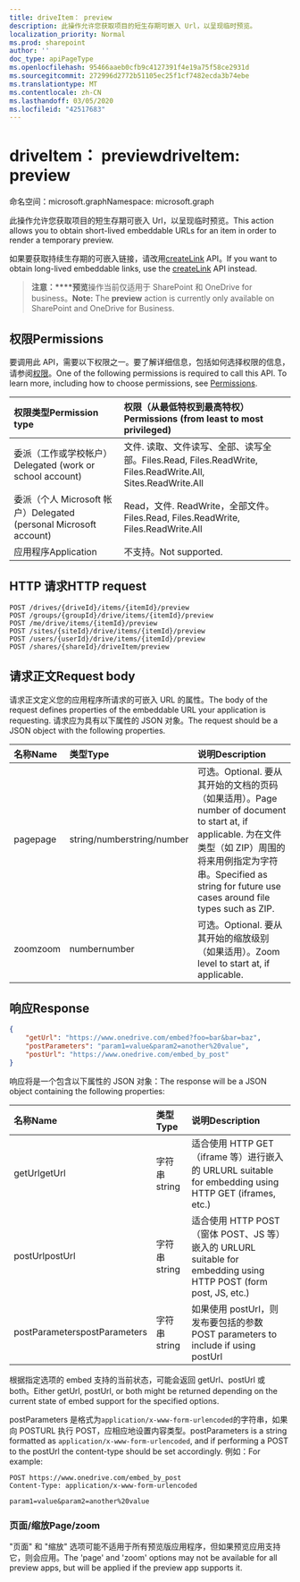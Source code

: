 ```yaml
---
title: driveItem： preview
description: 此操作允许您获取项目的短生存期可嵌入 Url，以呈现临时预览。
localization_priority: Normal
ms.prod: sharepoint
author: ''
doc_type: apiPageType
ms.openlocfilehash: 95466aaeb0cfb9c4127391f4e19a75f58ce2931d
ms.sourcegitcommit: 272996d2772b51105ec25f1cf7482ecda3b74ebe
ms.translationtype: MT
ms.contentlocale: zh-CN
ms.lasthandoff: 03/05/2020
ms.locfileid: "42517683"
---
```

# <a name="driveitem-preview"></a><span data-ttu-id="25b7a-103">driveItem： preview</span><span class="sxs-lookup"><span data-stu-id="25b7a-103">driveItem: preview</span></span>

<span data-ttu-id="25b7a-104">命名空间：microsoft.graph</span><span class="sxs-lookup"><span data-stu-id="25b7a-104">Namespace: microsoft.graph</span></span>

<span data-ttu-id="25b7a-105">此操作允许您获取项目的短生存期可嵌入 Url，以呈现临时预览。</span><span class="sxs-lookup"><span data-stu-id="25b7a-105">This action allows you to obtain short-lived embeddable URLs for an item in order to render a temporary preview.</span></span>

<span data-ttu-id="25b7a-106">如果要获取持续生存期的可嵌入链接，请改用[createLink][] API。</span><span class="sxs-lookup"><span data-stu-id="25b7a-106">If you want to obtain long-lived embeddable links, use the [createLink][] API instead.</span></span>

> <span data-ttu-id="25b7a-107">**注意：\*\*\*\*预览**操作当前仅适用于 SharePoint 和 OneDrive for business。</span><span class="sxs-lookup"><span data-stu-id="25b7a-107">**Note:** The **preview** action is currently only available on SharePoint and OneDrive for Business.</span></span>

[createLink]: driveitem-createlink.md

## <a name="permissions"></a><span data-ttu-id="25b7a-109">权限</span><span class="sxs-lookup"><span data-stu-id="25b7a-109">Permissions</span></span>

<span data-ttu-id="25b7a-p101">要调用此 API，需要以下权限之一。要了解详细信息，包括如何选择权限的信息，请参阅[权限](/graph/permissions-reference)。</span><span class="sxs-lookup"><span data-stu-id="25b7a-p101">One of the following permissions is required to call this API. To learn more, including how to choose permissions, see [Permissions](/graph/permissions-reference).</span></span>

| <span data-ttu-id="25b7a-112">权限类型</span><span class="sxs-lookup"><span data-stu-id="25b7a-112">Permission type</span></span>                        | <span data-ttu-id="25b7a-113">权限（从最低特权到最高特权）</span><span class="sxs-lookup"><span data-stu-id="25b7a-113">Permissions (from least to most privileged)</span></span>
|:---------------------------------------|:-------------------------------------------
| <span data-ttu-id="25b7a-114">委派（工作或学校帐户）</span><span class="sxs-lookup"><span data-stu-id="25b7a-114">Delegated (work or school account)</span></span>     | <span data-ttu-id="25b7a-115">文件. 读取、文件读写、全部、读写全部。</span><span class="sxs-lookup"><span data-stu-id="25b7a-115">Files.Read, Files.ReadWrite, Files.ReadWrite.All, Sites.ReadWrite.All</span></span>
| <span data-ttu-id="25b7a-116">委派（个人 Microsoft 帐户）</span><span class="sxs-lookup"><span data-stu-id="25b7a-116">Delegated (personal Microsoft account)</span></span> | <span data-ttu-id="25b7a-117">Read，文件. ReadWrite，全部文件。</span><span class="sxs-lookup"><span data-stu-id="25b7a-117">Files.Read, Files.ReadWrite, Files.ReadWrite.All</span></span>
| <span data-ttu-id="25b7a-118">应用程序</span><span class="sxs-lookup"><span data-stu-id="25b7a-118">Application</span></span>                            | <span data-ttu-id="25b7a-119">不支持。</span><span class="sxs-lookup"><span data-stu-id="25b7a-119">Not supported.</span></span>

## <a name="http-request"></a><span data-ttu-id="25b7a-120">HTTP 请求</span><span class="sxs-lookup"><span data-stu-id="25b7a-120">HTTP request</span></span>

<!-- { "blockType": "ignored" } -->

```http
POST /drives/{driveId}/items/{itemId}/preview
POST /groups/{groupId}/drive/items/{itemId}/preview
POST /me/drive/items/{itemId}/preview
POST /sites/{siteId}/drive/items/{itemId}/preview
POST /users/{userId}/drive/items/{itemId}/preview
POST /shares/{shareId}/driveItem/preview
```

## <a name="request-body"></a><span data-ttu-id="25b7a-121">请求正文</span><span class="sxs-lookup"><span data-stu-id="25b7a-121">Request body</span></span>

<span data-ttu-id="25b7a-122">请求正文定义您的应用程序所请求的可嵌入 URL 的属性。</span><span class="sxs-lookup"><span data-stu-id="25b7a-122">The body of the request defines properties of the embeddable URL your application is requesting.</span></span>
<span data-ttu-id="25b7a-123">请求应为具有以下属性的 JSON 对象。</span><span class="sxs-lookup"><span data-stu-id="25b7a-123">The request should be a JSON object with the following properties.</span></span>

|   <span data-ttu-id="25b7a-124">名称</span><span class="sxs-lookup"><span data-stu-id="25b7a-124">Name</span></span>      |  <span data-ttu-id="25b7a-125">类型</span><span class="sxs-lookup"><span data-stu-id="25b7a-125">Type</span></span>         | <span data-ttu-id="25b7a-126">说明</span><span class="sxs-lookup"><span data-stu-id="25b7a-126">Description</span></span>
|:------------|:--------------|:-----------------------------------------------
| <span data-ttu-id="25b7a-127">page</span><span class="sxs-lookup"><span data-stu-id="25b7a-127">page</span></span>        | <span data-ttu-id="25b7a-128">string/number</span><span class="sxs-lookup"><span data-stu-id="25b7a-128">string/number</span></span> | <span data-ttu-id="25b7a-129">可选。</span><span class="sxs-lookup"><span data-stu-id="25b7a-129">Optional.</span></span> <span data-ttu-id="25b7a-130">要从其开始的文档的页码（如果适用）。</span><span class="sxs-lookup"><span data-stu-id="25b7a-130">Page number of document to start at, if applicable.</span></span> <span data-ttu-id="25b7a-131">为在文件类型（如 ZIP）周围的将来用例指定为字符串。</span><span class="sxs-lookup"><span data-stu-id="25b7a-131">Specified as string for future use cases around file types such as ZIP.</span></span>
| <span data-ttu-id="25b7a-132">zoom</span><span class="sxs-lookup"><span data-stu-id="25b7a-132">zoom</span></span>        | <span data-ttu-id="25b7a-133">number</span><span class="sxs-lookup"><span data-stu-id="25b7a-133">number</span></span>        | <span data-ttu-id="25b7a-134">可选。</span><span class="sxs-lookup"><span data-stu-id="25b7a-134">Optional.</span></span> <span data-ttu-id="25b7a-135">要从其开始的缩放级别（如果适用）。</span><span class="sxs-lookup"><span data-stu-id="25b7a-135">Zoom level to start at, if applicable.</span></span>

## <a name="response"></a><span data-ttu-id="25b7a-136">响应</span><span class="sxs-lookup"><span data-stu-id="25b7a-136">Response</span></span>

```json
{
    "getUrl": "https://www.onedrive.com/embed?foo=bar&bar=baz",
    "postParameters": "param1=value&param2=another%20value",
    "postUrl": "https://www.onedrive.com/embed_by_post"
}
```

<span data-ttu-id="25b7a-137">响应将是一个包含以下属性的 JSON 对象：</span><span class="sxs-lookup"><span data-stu-id="25b7a-137">The response will be a JSON object containing the following properties:</span></span>

| <span data-ttu-id="25b7a-138">名称</span><span class="sxs-lookup"><span data-stu-id="25b7a-138">Name</span></span>           | <span data-ttu-id="25b7a-139">类型</span><span class="sxs-lookup"><span data-stu-id="25b7a-139">Type</span></span>   | <span data-ttu-id="25b7a-140">说明</span><span class="sxs-lookup"><span data-stu-id="25b7a-140">Description</span></span>
|:---------------|:-------|:---------------------------------------------------
| <span data-ttu-id="25b7a-141">getUrl</span><span class="sxs-lookup"><span data-stu-id="25b7a-141">getUrl</span></span>         | <span data-ttu-id="25b7a-142">字符串</span><span class="sxs-lookup"><span data-stu-id="25b7a-142">string</span></span> | <span data-ttu-id="25b7a-143">适合使用 HTTP GET （iframe 等）进行嵌入的 URL</span><span class="sxs-lookup"><span data-stu-id="25b7a-143">URL suitable for embedding using HTTP GET (iframes, etc.)</span></span>
| <span data-ttu-id="25b7a-144">postUrl</span><span class="sxs-lookup"><span data-stu-id="25b7a-144">postUrl</span></span>        | <span data-ttu-id="25b7a-145">字符串</span><span class="sxs-lookup"><span data-stu-id="25b7a-145">string</span></span> | <span data-ttu-id="25b7a-146">适合使用 HTTP POST （窗体 POST、JS 等）嵌入的 URL</span><span class="sxs-lookup"><span data-stu-id="25b7a-146">URL suitable for embedding using HTTP POST (form post, JS, etc.)</span></span>
| <span data-ttu-id="25b7a-147">postParameters</span><span class="sxs-lookup"><span data-stu-id="25b7a-147">postParameters</span></span> | <span data-ttu-id="25b7a-148">字符串</span><span class="sxs-lookup"><span data-stu-id="25b7a-148">string</span></span> | <span data-ttu-id="25b7a-149">如果使用 postUrl，则发布要包括的参数</span><span class="sxs-lookup"><span data-stu-id="25b7a-149">POST parameters to include if using postUrl</span></span>

<span data-ttu-id="25b7a-150">根据指定选项的 embed 支持的当前状态，可能会返回 getUrl、postUrl 或 both。</span><span class="sxs-lookup"><span data-stu-id="25b7a-150">Either getUrl, postUrl, or both might be returned depending on the current state of embed support for the specified options.</span></span>

<span data-ttu-id="25b7a-151">postParameters 是格式为`application/x-www-form-urlencoded`的字符串，如果向 POSTURL 执行 POST，应相应地设置内容类型。</span><span class="sxs-lookup"><span data-stu-id="25b7a-151">postParameters is a string formatted as `application/x-www-form-urlencoded`, and if performing a POST to the postUrl the content-type should be set accordingly.</span></span> <span data-ttu-id="25b7a-152">例如：</span><span class="sxs-lookup"><span data-stu-id="25b7a-152">For example:</span></span>
```
POST https://www.onedrive.com/embed_by_post
Content-Type: application/x-www-form-urlencoded

param1=value&param2=another%20value
```

### <a name="pagezoom"></a><span data-ttu-id="25b7a-153">页面/缩放</span><span class="sxs-lookup"><span data-stu-id="25b7a-153">Page/zoom</span></span>

<span data-ttu-id="25b7a-154">"页面" 和 "缩放" 选项可能不适用于所有预览版应用程序，但如果预览应用支持它，则会应用。</span><span class="sxs-lookup"><span data-stu-id="25b7a-154">The 'page' and 'zoom' options may not be available for all preview apps, but will be applied if the preview app supports it.</span></span>
